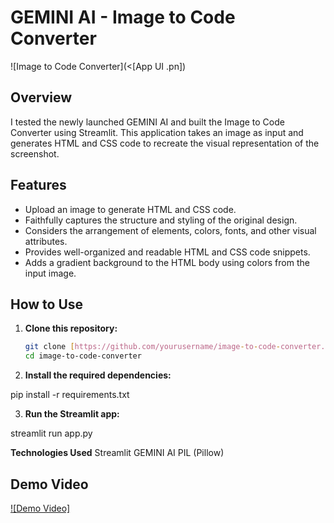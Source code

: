 # GEMINI AI - Image to Code Converter

![Image to Code Converter](<[App UI .pn])

## Overview

I tested the newly launched GEMINI AI and built the Image to Code Converter using Streamlit. This application takes an image as input and generates HTML and CSS code to recreate the visual representation of the screenshot.

## Features

- Upload an image to generate HTML and CSS code.
- Faithfully captures the structure and styling of the original design.
- Considers the arrangement of elements, colors, fonts, and other visual attributes.
- Provides well-organized and readable HTML and CSS code snippets.
- Adds a gradient background to the HTML body using colors from the input image.

## How to Use

1. **Clone this repository:**

   ```bash
   git clone [https://github.com/yourusername/image-to-code-converter.git](https://github.com/Nikk579/Image-to-Code-Converter.git)
   cd image-to-code-converter

2. **Install the required dependencies:**

pip install -r requirements.txt

3. **Run the Streamlit app:**

streamlit run app.py

**Technologies Used**
Streamlit
GEMINI AI
PIL (Pillow)

## Demo Video

[![Demo Video]](Image-to-code-generator-demo.mp4)
